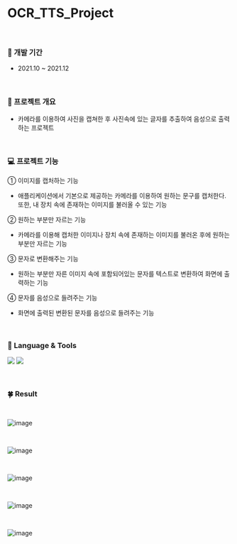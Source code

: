 # OCR_TTS_Project
<br/>


### 📆 개발 기간
- 2021.10 ~ 2021.12

<br/>

### 📑 프로젝트 개요
- 카메라를 이용하여 사진을 캡쳐한 후 사진속에 있는 글자를 추출하여 음성으로 출력하는 프로젝트

<br/>

### 💻 프로젝트 기능
① 이미지를 캡처하는 기능
- 애플리케이션에서 기본으로 제공하는 카메라를 이용하여 원하는 문구를 캡처한다. 또한, 내 장치 속에 존재하는 이미지를 불러올 수 있는 기능

② 원하는 부분만 자르는 기능
- 카메라를 이용해 캡처한 이미지나 장치 속에 존재하는 이미지를 불러온 후에 원하는 부분만 자르는 기능

③ 문자로 변환해주는 기능
- 원하는 부분만 자른 이미지 속에 포함되어있는 문자를 텍스트로 변환하여 화면에 출력하는 기능
 
④ 문자를 음성으로 들려주는 기능
- 화면에 출력된 변환된 문자를 음성으로 들려주는 기능

<br/>

### 👀 Language & Tools
<img src="https://img.shields.io/badge/Java-ffffff?style=flat&logo=Eclipse IDE&logoColor=2C2255"/>       <!-- 자바 -->
<img src="https://img.shields.io/badge/Android Studio-3DDC84?style=flat&logo=Android&logoColor=ffffff"/>                  <!-- 안드로이드 스튜디오-->


<br/>

### 🍀 Result
<br/>

![image](https://user-images.githubusercontent.com/81798918/200770527-9f85b019-5719-4d84-a1df-baa109599f12.png)

<br/>

![image](https://user-images.githubusercontent.com/81798918/200770631-2f6d3384-1cb4-4e12-8f4d-490f1c15ad55.png)

<br/>

![image](https://user-images.githubusercontent.com/81798918/200770725-b0d49f77-f4e1-4dcb-99f4-7f5e10f6f67a.png)

<br/>

![image](https://user-images.githubusercontent.com/81798918/200770791-26c52520-18f5-4907-936e-e1e008555a1d.png)


<br/>

![image](https://user-images.githubusercontent.com/81798918/200770826-b65c9c3a-975d-478c-a6b9-cba169150dc1.png)

<br/>



